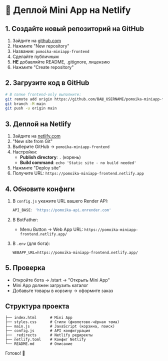 # 🚀 Деплой Mini App на Netlify

## 1. Создайте новый репозиторий на GitHub

1. Зайдите на [github.com](https://github.com)
2. Нажмите "New repository"
3. Название: `pomoika-miniapp-frontend`
4. Сделайте публичным
5. **НЕ** добавляйте README, .gitignore, лицензию
6. Нажмите "Create repository"

## 2. Загрузите код в GitHub

```bash
# В папке frontend-only выполните:
git remote add origin https://github.com/ВАШ_USERNAME/pomoika-miniapp-frontend.git
git branch -M main
git push -u origin main
```

## 3. Деплой на Netlify

1. Зайдите на [netlify.com](https://netlify.com)
2. "New site from Git"
3. Выберите GitHub → `pomoika-miniapp-frontend`
4. Настройки:
   - **Publish directory**: `.` (корень)
   - **Build command**: `echo 'Static site - no build needed'`
5. Нажмите "Deploy site"
6. Получите URL: `https://pomoika-miniapp-frontend.netlify.app`

## 4. Обновите конфиги

1. В `config.js` укажите URL вашего Render API:
   ```js
   API_BASE: 'https://pomoika-api.onrender.com'
   ```

2. В BotFather:
   - Menu Button → Web App URL: `https://pomoika-miniapp-frontend.netlify.app/`

3. В `.env` (для бота):
   ```env
   WEBAPP_URL=https://pomoika-miniapp-frontend.netlify.app/
   ```

## 5. Проверка

- Откройте бота → /start → "Открыть Mini App"
- Mini App должен загрузить каталог
- Добавьте товары в корзину → оформите заказ

## Структура проекта

```
├── index.html      # Mini App
├── styles.css      # Стили (фиолетово-чёрная тема)
├── main.js         # JavaScript (корзина, поиск)
├── config.js       # API конфигурация
├── _redirects      # Netlify редиректы
├── netlify.toml    # Конфиг Netlify
└── README.md       # Описание
```

Готово! 🎉
